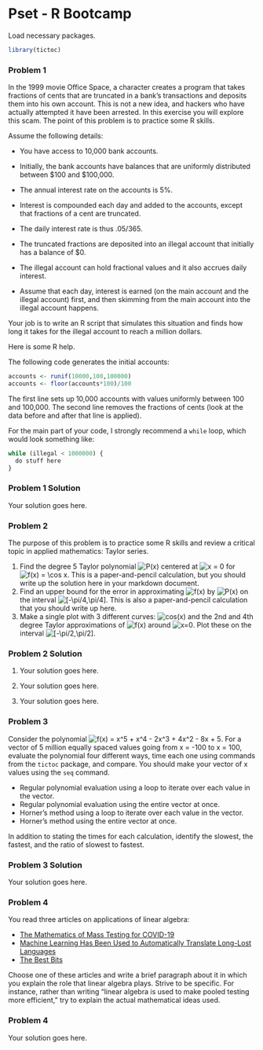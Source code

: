 Pset - R Bootcamp
================

Load necessary packages.

``` r
library(tictoc)
```

### Problem 1

In the 1999 movie Office Space, a character creates a program that takes
fractions of cents that are truncated in a bank’s transactions and
deposits them into his own account. This is not a new idea, and hackers
who have actually attempted it have been arrested. In this exercise you
will explore this scam. The point of this problem is to practice some R
skills.

Assume the following details:

-   You have access to 10,000 bank accounts.

-   Initially, the bank accounts have balances that are uniformly
    distributed between $100 and $100,000.

-   The annual interest rate on the accounts is 5%.

-   Interest is compounded each day and added to the accounts, except
    that fractions of a cent are truncated.

-   The daily interest rate is thus .05/365.

-   The truncated fractions are deposited into an illegal account that
    initially has a balance of $0.

-   The illegal account can hold fractional values and it also accrues
    daily interest.

-   Assume that each day, interest is earned (on the main account and
    the illegal account) first, and then skimming from the main account
    into the illegal account happens.

Your job is to write an R script that simulates this situation and finds
how long it takes for the illegal account to reach a million dollars.

Here is some R help.

The following code generates the initial accounts:

``` r
accounts <- runif(10000,100,100000)
accounts <- floor(accounts*100)/100
```

The first line sets up 10,000 accounts with values uniformly between 100
and 100,000. The second line removes the fractions of cents (look at the
data before and after that line is applied).

For the main part of your code, I strongly recommend a `while` loop,
which would look something like:

``` r
while (illegal < 1000000) {
  do stuff here
}
```

### Problem 1 Solution

Your solution goes here.

### Problem 2

The purpose of this problem is to practice some R skills and review a
critical topic in applied mathematics: Taylor series.

1.  Find the degree 5 Taylor polynomial
    ![P(x)](https://latex.codecogs.com/png.image?%5Cdpi%7B110%7D&space;%5Cbg_white&space;P%28x%29 "P(x)")
    centered at
    ![x = 0](https://latex.codecogs.com/png.image?%5Cdpi%7B110%7D&space;%5Cbg_white&space;x%20%3D%200 "x = 0")
    for
    ![f(x) = \\cos x](https://latex.codecogs.com/png.image?%5Cdpi%7B110%7D&space;%5Cbg_white&space;f%28x%29%20%3D%20%5Ccos%20x "f(x) = \cos x").
    This is a paper-and-pencil calculation, but you should write up the
    solution here in your markdown document.
2.  Find an upper bound for the error in approximating
    ![f(x)](https://latex.codecogs.com/png.image?%5Cdpi%7B110%7D&space;%5Cbg_white&space;f%28x%29 "f(x)")
    by
    ![P(x)](https://latex.codecogs.com/png.image?%5Cdpi%7B110%7D&space;%5Cbg_white&space;P%28x%29 "P(x)")
    on the interval
    ![\[-\\pi/4,\\pi/4\]](https://latex.codecogs.com/png.image?%5Cdpi%7B110%7D&space;%5Cbg_white&space;%5B-%5Cpi%2F4%2C%5Cpi%2F4%5D "[-\pi/4,\pi/4]").
    This is also a paper-and-pencil calculation that you should write up
    here.
3.  Make a single plot with 3 different curves:
    ![cos(x)](https://latex.codecogs.com/png.image?%5Cdpi%7B110%7D&space;%5Cbg_white&space;cos%28x%29 "cos(x)")
    and the 2nd and 4th degree Taylor approximations of
    ![f(x)](https://latex.codecogs.com/png.image?%5Cdpi%7B110%7D&space;%5Cbg_white&space;f%28x%29 "f(x)")
    around
    ![x=0](https://latex.codecogs.com/png.image?%5Cdpi%7B110%7D&space;%5Cbg_white&space;x%3D0 "x=0").
    Plot these on the interval
    ![\[-\\pi/2,\\pi/2\]](https://latex.codecogs.com/png.image?%5Cdpi%7B110%7D&space;%5Cbg_white&space;%5B-%5Cpi%2F2%2C%5Cpi%2F2%5D "[-\pi/2,\pi/2]").

### Problem 2 Solution

1.  Your solution goes here.

2.  Your solution goes here.

3.  Your solution goes here.

### Problem 3

Consider the polynomial
![f(x) = x^5 + x^4 - 2x^3 + 4x^2 - 8x + 5](https://latex.codecogs.com/png.image?%5Cdpi%7B110%7D&space;%5Cbg_white&space;f%28x%29%20%3D%20x%5E5%20%2B%20x%5E4%20-%202x%5E3%20%2B%204x%5E2%20-%208x%20%2B%205 "f(x) = x^5 + x^4 - 2x^3 + 4x^2 - 8x + 5").
For a vector of 5 million equally spaced values going from x = -100 to x
= 100, evaluate the polynomial four different ways, time each one using
commands from the `tictoc` package, and compare. You should make your
vector of x values using the `seq` command.

-   Regular polynomial evaluation using a loop to iterate over each
    value in the vector.
-   Regular polynomial evaluation using the entire vector at once.
-   Horner’s method using a loop to iterate over each value in the
    vector.
-   Horner’s method using the entire vector at once.

In addition to stating the times for each calculation, identify the
slowest, the fastest, and the ratio of slowest to fastest.

### Problem 3 Solution

Your solution goes here.

### Problem 4

You read three articles on applications of linear algebra:

-   [The Mathematics of Mass Testing for
    COVID-19](https://sinews.siam.org/Details-Page/the-mathematics-of-mass-testing-for-covid-19)
-   [Machine Learning Has Been Used to Automatically Translate Long-Lost
    Languages](https://www.technologyreview.com/2019/07/01/65601/machine-learning-has-been-used-to-automatically-translate-long-lost-languages/)
-   [The Best
    Bits](https://www.americanscientist.org/article/the-best-bits)

Choose one of these articles and write a brief paragraph about it in
which you explain the role that linear algebra plays. Strive to be
specific. For instance, rather than writing “linear algebra is used to
make pooled testing more efficient,” try to explain the actual
mathematical ideas used.

### Problem 4

Your solution goes here.
